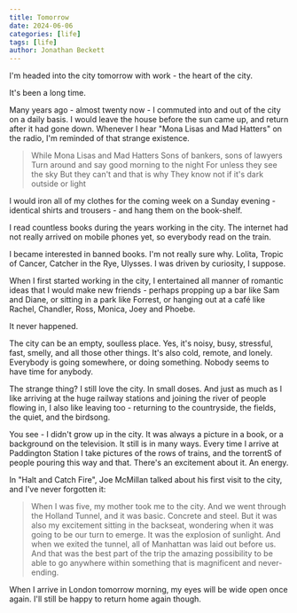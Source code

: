 ```yaml
---
title: Tomorrow
date: 2024-06-06
categories: [life]
tags: [life]
author: Jonathan Beckett
---
```


I'm headed into the city tomorrow with work - the heart of the city.

It's been a long time.

Many years ago - almost twenty now - I commuted into and out of the city on a daily basis. I would leave the house before the sun came up, and return after it had gone down. Whenever I hear "Mona Lisas and Mad Hatters" on the radio, I'm reminded of that strange existence.

> While Mona Lisas and Mad Hatters Sons of bankers, sons of lawyers Turn around and say good morning to the night For unless they see the sky But they can't and that is why They know not if it's dark outside or light

I would iron all of my clothes for the coming week on a Sunday evening - identical shirts and trousers - and hang them on the book-shelf.

I read countless books during the years working in the city. The internet had not really arrived on mobile phones yet, so everybody read on the train.

I became interested in banned books. I'm not really sure why. Lolita, Tropic of Cancer, Catcher in the Rye, Ulysses. I was driven by curiosity, I suppose.

When I first started working in the city, I entertained all manner of romantic ideas that I would make new friends - perhaps propping up a bar like Sam and Diane, or sitting in a park like Forrest, or hanging out at a café like Rachel, Chandler, Ross, Monica, Joey and Phoebe.

It never happened.

The city can be an empty, soulless place. Yes, it's noisy, busy, stressful, fast, smelly, and all those other things. It's also cold, remote, and lonely. Everybody is going somewhere, or doing something. Nobody seems to have time for anybody.

The strange thing? I still love the city. In small doses. And just as much as I like arriving at the huge railway stations and joining the river of people flowing in, I also like leaving too - returning to the countryside, the fields, the quiet, and the birdsong.

You see - I didn't grow up in the city. It was always a picture in a book, or a background on the television. It still is in many ways. Every time I arrive at Paddington Station I take pictures of the rows of trains, and the torrentS of people pouring this way and that. There's an excitement about it. An energy.

In "Halt and Catch Fire", Joe McMillan talked about his first visit to the city, and I've never forgotten it:

> When I was five, my mother took me to the city. And we went through the Holland Tunnel, and it was basic. Concrete and steel. But it was also my excitement sitting in the backseat, wondering when it was going to be our turn to emerge. It was the explosion of sunlight. And when we exited the tunnel, all of Manhattan was laid out before us. And that was the best part of the trip the amazing possibility to be able to go anywhere within something that is magnificent and never-ending.

When I arrive in London tomorrow morning, my eyes will be wide open once again. I'll still be happy to return home again though.
